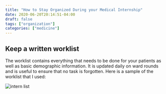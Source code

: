 ```yaml
---
title: "How to Stay Organized During your Medical Internship"
date: 2020-06-20T20:14:51-04:00
draft: false
tags: ["organization"]
categories: ["medicine"]
---
```


## Keep a written worklist
The worklist contains everything that needs to be done for your patients as well as basic demographic information. It is updated daily on ward rounds and is useful to ensure that no task is forgotten. Here is a sample of the worklist that I used:

![intern list](/posts/int_org/internorg1)